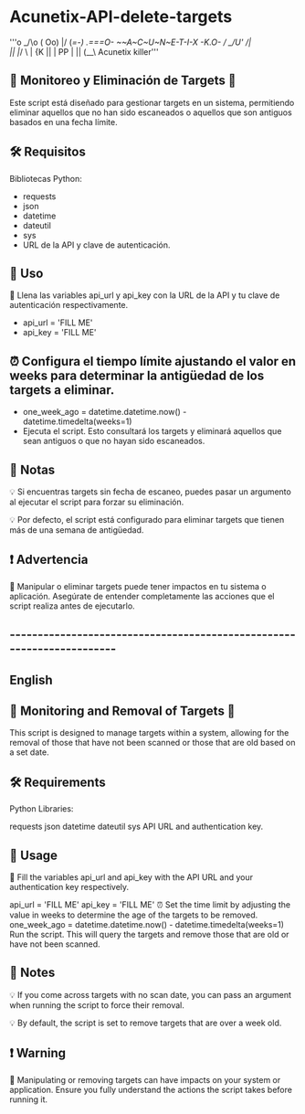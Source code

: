 # Acunetix-API-delete-targets

'''o
 \_/\o
( Oo)                    \|/
(_=-)  .===O-  ~~A~C~U~N~E-T-I-X -K.O-
/   \_/U'                /|\
||  |_/
\\  |
{K ||
 | PP
 | ||
 (__\\
Acunetix killer'''

## 🎯 Monitoreo y Eliminación de Targets 🧹
Este script está diseñado para gestionar targets en un sistema, permitiendo eliminar aquellos que no han sido escaneados o aquellos que son antiguos basados en una fecha límite.

## 🛠️ Requisitos
Bibliotecas Python:
- requests
- json
- datetime
- dateutil
- sys
- URL de la API y clave de autenticación.
## 🚀 Uso
📌 Llena las variables api_url y api_key con la URL de la API y tu clave de autenticación respectivamente.

- api_url = 'FILL ME'
- api_key = 'FILL ME'

##  ⏰ Configura el tiempo límite ajustando el valor en weeks para determinar la antigüedad de los targets a eliminar.

- one_week_ago = datetime.datetime.now() - datetime.timedelta(weeks=1)
- Ejecuta el script. Esto consultará los targets y eliminará aquellos que sean antiguos o que no hayan sido escaneados.

## 📝 Notas
💡 Si encuentras targets sin fecha de escaneo, puedes pasar un argumento al ejecutar el script para forzar su eliminación.

💡 Por defecto, el script está configurado para eliminar targets que tienen más de una semana de antigüedad.

##  ❗ Advertencia
🚫 Manipular o eliminar targets puede tener impactos en tu sistema o aplicación. Asegúrate de entender completamente las acciones que el script realiza antes de ejecutarlo.

## 
## ----------------------------------------------------------------------


## English

## 🎯 Monitoring and Removal of Targets 🧹
This script is designed to manage targets within a system, allowing for the removal of those that have not been scanned or those that are old based on a set date.

## 🛠️ Requirements
Python Libraries:

requests
json
datetime
dateutil
sys
API URL and authentication key.

## 🚀 Usage
📌 Fill the variables api_url and api_key with the API URL and your authentication key respectively.

api_url = 'FILL ME'
api_key = 'FILL ME'
⏰ Set the time limit by adjusting the value in weeks to determine the age of the targets to be removed.
one_week_ago = datetime.datetime.now() - datetime.timedelta(weeks=1)
Run the script. This will query the targets and remove those that are old or have not been scanned.
## 📝 Notes
💡 If you come across targets with no scan date, you can pass an argument when running the script to force their removal.

💡 By default, the script is set to remove targets that are over a week old.

## ❗ Warning
🚫 Manipulating or removing targets can have impacts on your system or application. Ensure you fully understand the actions the script takes before running it.
